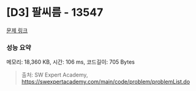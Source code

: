# [D3] 팔씨름 - 13547 

[문제 링크](https://swexpertacademy.com/main/code/problem/problemDetail.do?contestProbId=AX6PP9G6p1sDFAS9) 

### 성능 요약

메모리: 18,360 KB, 시간: 106 ms, 코드길이: 705 Bytes



> 출처: SW Expert Academy, https://swexpertacademy.com/main/code/problem/problemList.do